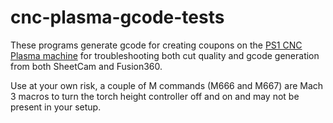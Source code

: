 # cnc-plasma-gcode-tests
These programs generate gcode for creating coupons on the [PS1 CNC Plasma machine](https://wiki.pumpingstationone.org/CNC_Plasma_Cutter) for troubleshooting both cut quality and gcode generation from both SheetCam and Fusion360. 

Use at your own risk, a couple of M commands (M666 and M667) are Mach 3 macros to turn the torch height controller off and on and may not be present in your setup.

